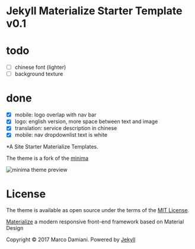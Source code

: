 # Jekyll Materialize Starter Template v0.1

# todo

- [ ] chinese font (lighter)
- [ ] background texture

# done

- [X] mobile: logo overlap with nav bar
- [X] logo: english version, more space between text and image
- [X] translation: service description in chinese 
- [X] mobile: nav dropdownlist text is white

*A Site Starter Materialize Templates.

The theme is a fork of the [minima][1]

![minima theme preview](/screenshot.png)


# License

The theme is available as open source under the terms of the [MIT License][2].

[Materialize][3] a  modern responsive front-end framework based on Material Design

Copyright © 2017 Marco Damiani. Powered by <a href="http://jekyllrb.com">Jekyll</a>

[1]: https://github.com/jekyll/minima
[2]: https://opensource.org/licenses/MIT
[3]: http://materializecss.com/
